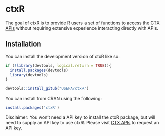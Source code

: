 
<!-- README.md is generated from README.Rmd. Please edit that file -->

# ctxR

<!-- badges: start -->
<!-- badges: end -->

The goal of ctxR is to provide R users a set of functions to access the
[CTX
APIs](https://www.epa.gov/comptox-tools/computational-toxicology-and-exposure-apis)
without requiring extensive experience interacting directly with APIs.

## Installation

You can install the development version of ctxR like so:

``` r
if (!library(devtools, logical.return = TRUE)){
  install.packages(devtools)
  library(devtools)
}

devtools::install_gitub("USEPA/ctxR")
```

You can install from CRAN using the following:

``` r
install.packages('ctxR')
```

Disclaimer: You won’t need a API key to install the ctxR package, but
will need to supply an API key to use ctxR. Please visit [CTX
APIs](https://www.epa.gov/comptox-tools/computational-toxicology-and-exposure-apis)
to request an API key.
